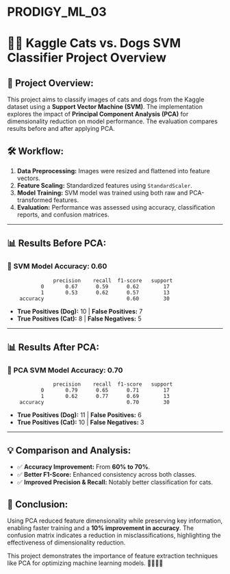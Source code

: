 # PRODIGY_ML_03
# 🐶🐱 Kaggle Cats vs. Dogs SVM Classifier Project Overview

## 📂 **Project Overview:**
This project aims to classify images of cats and dogs from the Kaggle dataset using a **Support Vector Machine (SVM)**. The implementation explores the impact of **Principal Component Analysis (PCA)** for dimensionality reduction on model performance. The evaluation compares results before and after applying PCA.

## 🛠️ **Workflow:**
1. **Data Preprocessing:** Images were resized and flattened into feature vectors.
2. **Feature Scaling:** Standardized features using `StandardScaler`.
3. **Model Training:** SVM model was trained using both raw and PCA-transformed features.
4. **Evaluation:** Performance was assessed using accuracy, classification reports, and confusion matrices.

---

## 📊 **Results Before PCA:**
### 🧪 **SVM Model Accuracy:** 0.60
```
               precision    recall  f1-score   support
           0       0.67      0.59      0.62        17
           1       0.53      0.62      0.57        13
    accuracy                           0.60        30
```
- **True Positives (Dog):** 10 | **False Positives:** 7
- **True Positives (Cat):** 8 | **False Negatives:** 5

---

## 📊 **Results After PCA:**
### 🧪 **PCA SVM Model Accuracy:** 0.70
```
               precision    recall  f1-score   support
           0       0.79      0.65      0.71        17
           1       0.62      0.77      0.69        13
    accuracy                           0.70        30
```
- **True Positives (Dog):** 11 | **False Positives:** 6
- **True Positives (Cat):** 10 | **False Negatives:** 3

---

## 💡 **Comparison and Analysis:**
- ✅ **Accuracy Improvement:** From **60% to 70%**.
- ✅ **Better F1-Score:** Enhanced consistency across both classes.
- ✅ **Improved Precision & Recall:** Notably better classification for cats.

## 🚀 **Conclusion:**
Using PCA reduced feature dimensionality while preserving key information, enabling faster training and a **10% improvement in accuracy**. The confusion matrix indicates a reduction in misclassifications, highlighting the effectiveness of dimensionality reduction.

This project demonstrates the importance of feature extraction techniques like PCA for optimizing machine learning models. 🎯🚀🐶🐱
